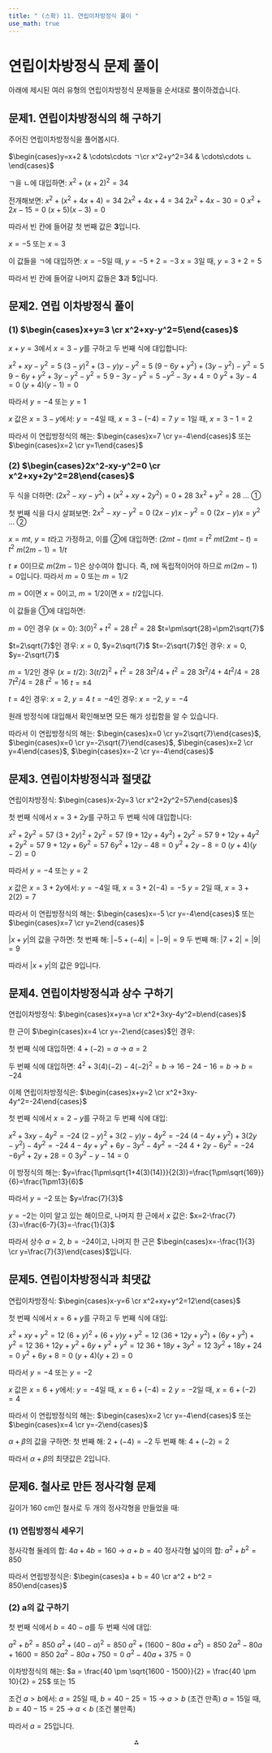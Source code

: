 ```yaml
---
title: " (스확) 11. 연립이차방정식 풀이 " 
use_math: true
---
```


# 연립이차방정식 문제 풀이

아래에 제시된 여러 유형의 연립이차방정식 문제들을 순서대로 풀이하겠습니다.

## 문제1. 연립이차방정식의 해 구하기

주어진 연립이차방정식을 풀어봅시다.

$\begin{cases}y=x+2  & \cdots\cdots ㄱ\cr x^2+y^2=34 & \cdots\cdots ㄴ\end{cases}$

ㄱ을 ㄴ에 대입하면:
$x^2+(x+2)^2=34$

전개해보면:
$x^2+(x^2+4x+4)=34$
$2x^2+4x+4=34$
$2x^2+4x-30=0$
$x^2+2x-15=0$
$(x+5)(x-3)=0$

따라서 빈 칸에 들어갈 첫 번째 값은 **3**입니다.

$x=-5$ 또는 $x=3$

이 값들을 ㄱ에 대입하면:
$x=-5$일 때, $y=-5+2=-3$
$x=3$일 때, $y=3+2=5$

따라서 빈 칸에 들어갈 나머지 값들은 **3**과 **5**입니다.

## 문제2. 연립 이차방정식 풀이

### (1) $\begin{cases}x+y=3 \cr x^2+xy-y^2=5\end{cases}$

$x+y=3$에서 $x=3-y$를 구하고 두 번째 식에 대입합니다:

$x^2+xy-y^2=5$
$(3-y)^2+(3-y)y-y^2=5$
$(9-6y+y^2)+(3y-y^2)-y^2=5$
$9-6y+y^2+3y-y^2-y^2=5$
$9-3y-y^2=5$
$-y^2-3y+4=0$
$y^2+3y-4=0$
$(y+4)(y-1)=0$

따라서 $y=-4$ 또는 $y=1$

$x$ 값은 $x=3-y$에서:
$y=-4$일 때, $x=3-(-4)=7$
$y=1$일 때, $x=3-1=2$

따라서 이 연립방정식의 해는:
$\begin{cases}x=7 \cr y=-4\end{cases}$ 또는 $\begin{cases}x=2 \cr y=1\end{cases}$

### (2) $\begin{cases}2x^2-xy-y^2=0 \cr x^2+xy+2y^2=28\end{cases}$

두 식을 더하면:
$(2x^2-xy-y^2)+(x^2+xy+2y^2)=0+28$
$3x^2+y^2=28$ ... ①

첫 번째 식을 다시 살펴보면:
$2x^2-xy-y^2=0$
$(2x-y)x-y^2=0$
$(2x-y)x=y^2$ ... ②

$x=mt$, $y=t$라고 가정하고, 이를 ②에 대입하면:
$(2mt-t)mt=t^2$
$mt(2mt-t)=t^2$
$m(2m-1)=1/t$

$t≠0$이므로 $m(2m-1)$은 상수여야 합니다. 즉, $t$에 독립적이어야 하므로 $m(2m-1)=0$입니다.
따라서 $m=0$ 또는 $m=1/2$

$m=0$이면 $x=0$이고, $m=1/2$이면 $x=t/2$입니다.

이 값들을 ①에 대입하면:

$m=0$인 경우 ($x=0$):
$3(0)^2+t^2=28$
$t^2=28$
$t=\pm\sqrt{28}=\pm2\sqrt{7}$

$t=2\sqrt{7}$인 경우: $x=0$, $y=2\sqrt{7}$
$t=-2\sqrt{7}$인 경우: $x=0$, $y=-2\sqrt{7}$

$m=1/2$인 경우 ($x=t/2$):
$3(t/2)^2+t^2=28$
$3t^2/4+t^2=28$
$3t^2/4+4t^2/4=28$
$7t^2/4=28$
$t^2=16$
$t=\pm4$

$t=4$인 경우: $x=2$, $y=4$
$t=-4$인 경우: $x=-2$, $y=-4$

원래 방정식에 대입해서 확인해보면 모든 해가 성립함을 알 수 있습니다.

따라서 이 연립방정식의 해는:
$\begin{cases}x=0 \cr y=2\sqrt{7}\end{cases}$, $\begin{cases}x=0 \cr y=-2\sqrt{7}\end{cases}$, $\begin{cases}x=2 \cr y=4\end{cases}$, $\begin{cases}x=-2 \cr y=-4\end{cases}$

## 문제3. 연립이차방정식과 절댓값

연립이차방정식:
$\begin{cases}x-2y=3 \cr x^2+2y^2=57\end{cases}$

첫 번째 식에서 $x=3+2y$를 구하고 두 번째 식에 대입합니다:

$x^2+2y^2=57$
$(3+2y)^2+2y^2=57$
$(9+12y+4y^2)+2y^2=57$
$9+12y+4y^2+2y^2=57$
$9+12y+6y^2=57$
$6y^2+12y-48=0$
$y^2+2y-8=0$
$(y+4)(y-2)=0$

따라서 $y=-4$ 또는 $y=2$

$x$ 값은 $x=3+2y$에서:
$y=-4$일 때, $x=3+2(-4)=-5$
$y=2$일 때, $x=3+2(2)=7$

따라서 이 연립방정식의 해는:
$\begin{cases}x=-5 \cr y=-4\end{cases}$ 또는 $\begin{cases}x=7 \cr y=2\end{cases}$

$|x+y|$의 값을 구하면:
첫 번째 해: $|-5+(-4)|=|-9|=9$
두 번째 해: $|7+2|=|9|=9$

따라서 $|x+y|$의 값은 9입니다.

## 문제4. 연립이차방정식과 상수 구하기

연립이차방정식:
$\begin{cases}x+y=a \cr x^2+3xy-4y^2=b\end{cases}$

한 근이 $\begin{cases}x=4 \cr y=-2\end{cases}$인 경우:

첫 번째 식에 대입하면: $4+(-2)=a$ → $a=2$

두 번째 식에 대입하면: $4^2+3(4)(-2)-4(-2)^2=b$ → $16-24-16=b$ → $b=-24$

이제 연립이차방정식은:
$\begin{cases}x+y=2 \cr x^2+3xy-4y^2=-24\end{cases}$

첫 번째 식에서 $x=2-y$를 구하고 두 번째 식에 대입:

$x^2+3xy-4y^2=-24$
$(2-y)^2+3(2-y)y-4y^2=-24$
$(4-4y+y^2)+3(2y-y^2)-4y^2=-24$
$4-4y+y^2+6y-3y^2-4y^2=-24$
$4+2y-6y^2=-24$
$-6y^2+2y+28=0$
$3y^2-y-14=0$

이 방정식의 해는:
$y=\frac{1\pm\sqrt{1+4(3)(14)}}{2(3)}=\frac{1\pm\sqrt{169}}{6}=\frac{1\pm13}{6}$

따라서 $y=-2$ 또는 $y=\frac{7}{3}$

$y=-2$는 이미 알고 있는 해이므로, 나머지 한 근에서 $x$ 값은:
$x=2-\frac{7}{3}=\frac{6-7}{3}=-\frac{1}{3}$

따라서 상수 $a=2$, $b=-24$이고, 나머지 한 근은 $\begin{cases}x=-\frac{1}{3} \cr y=\frac{7}{3}\end{cases}$입니다.

## 문제5. 연립이차방정식과 최댓값

연립이차방정식:
$\begin{cases}x-y=6 \cr x^2+xy+y^2=12\end{cases}$

첫 번째 식에서 $x=6+y$를 구하고 두 번째 식에 대입:

$x^2+xy+y^2=12$
$(6+y)^2+(6+y)y+y^2=12$
$(36+12y+y^2)+(6y+y^2)+y^2=12$
$36+12y+y^2+6y+y^2+y^2=12$
$36+18y+3y^2=12$
$3y^2+18y+24=0$
$y^2+6y+8=0$
$(y+4)(y+2)=0$

따라서 $y=-4$ 또는 $y=-2$

$x$ 값은 $x=6+y$에서:
$y=-4$일 때, $x=6+(-4)=2$
$y=-2$일 때, $x=6+(-2)=4$

따라서 이 연립방정식의 해는:
$\begin{cases}x=2 \cr y=-4\end{cases}$ 또는 $\begin{cases}x=4 \cr y=-2\end{cases}$

$\alpha+\beta$의 값을 구하면:
첫 번째 해: $2+(-4)=-2$
두 번째 해: $4+(-2)=2$

따라서 $\alpha+\beta$의 최댓값은 2입니다.

## 문제6. 철사로 만든 정사각형 문제

길이가 160 cm인 철사로 두 개의 정사각형을 만들었을 때:

### (1) 연립방정식 세우기

정사각형 둘레의 합: $4a + 4b = 160$ → $a + b = 40$
정사각형 넓이의 합: $a^2 + b^2 = 850$

따라서 연립방정식은:
$\begin{cases}a + b = 40 \cr a^2 + b^2 = 850\end{cases}$

### (2) a의 값 구하기

첫 번째 식에서 $b = 40 - a$를 두 번째 식에 대입:

$a^2 + b^2 = 850$
$a^2 + (40 - a)^2 = 850$
$a^2 + (1600 - 80a + a^2) = 850$
$2a^2 - 80a + 1600 = 850$
$2a^2 - 80a + 750 = 0$
$a^2 - 40a + 375 = 0$

이차방정식의 해는:
$a = \frac{40 \pm \sqrt{1600 - 1500}}{2} = \frac{40 \pm 10}{2} = 25$ 또는 $15$

조건 $a > b$에서:
$a = 25$일 때, $b = 40 - 25 = 15$ → $a > b$ (조건 만족)
$a = 15$일 때, $b = 40 - 15 = 25$ → $a < b$ (조건 불만족)

따라서 $a = 25$입니다.

<div style="text-align: center">⁂</div>

[^1]: https://www.jihak.co.kr/upload/public/reference-book/e98f3f96-313a-11ef-aa95-024696d6501e/oFfwUabgwZ5cgdy1.pdf

[^2]: https://mathsolver.microsoft.com/ko/solve-problem/{ x  }^{ 2  }  -xy+ { y  }^{ 2  }  =1

[^3]: https://www.doubtnut.com/qna/647803340

[^4]: https://www.mytutor.co.uk/answers/43905/GCSE/Maths/Solve-the-simultaneous-equations-x-2y-3-and-x-2-2y-2-27/

[^5]: https://blog.naver.com/masience/223150317499

[^6]: https://calcproject.tistory.com/304

[^7]: https://www.youtube.com/watch?v=C--Djr9hJQg

[^8]: https://school.jbedu.kr/_cmm/fileDownload/jiwon/M010301/91d6fafd551461b2d62695590186af39

[^9]: https://ko.khanacademy.org/math/algebra/x2f8bb11595b61c86:systems-of-equations/x2f8bb11595b61c86:solving-systems-of-equations-with-substitution/a/substitution-method-review-systems-of-equations

[^10]: https://mathbang.net/312

[^11]: https://m108study.co.kr/wp-content/uploads/2024/04/최강-TOT-중등-수학-3-1-해설.pdf

[^12]: https://blog.naver.com/leegoon3000/223277595571

[^13]: https://ko.symbolab.com/solver/simultaneous-equations-calculator

[^14]: http://textbook.sinsago.co.kr/data/textbookcd/2009/new_high_math1/data/manual/manual1_1.pdf

[^15]: https://study-all-night.tistory.com/155

[^16]: https://cdata2.chunjae.co.kr/webdata_110/chunjae/_CMS/BookData/Solution/2022/05/190703_%EC%A4%91%EB%93%B1_%EC%A7%A4%EA%B0%95%EC%88%98%ED%95%99_3-1_%EC%A0%95%EB%8B%B5.pdf

[^17]: http://www.ipsifly.com/webftp/upload/2024_preview/20.2024_real_yebigo1_banbaechi_3+6_math_preview.pdf

[^18]: https://www.youtube.com/watch?v=fnMt7noWGVI

[^19]: https://mathbang.net/353

[^20]: https://koreascience.or.kr/article/JAKO200211722736083.pdf

[^21]: http://contents2.kocw.or.kr/KOCW/document/2016/duksung/choisungwoo/17.pdf

[^22]: https://www.doubtnut.com/qna/648041105

[^23]: https://socratic.org/questions/find-the-solution-to-this-system-using-any-method-x-2y-2-and-3x-2y-2

[^24]: https://blog.naver.com/mittay/222486578453

[^25]: https://blog.naver.com/wusonjae/221509780761

[^26]: https://math.stackexchange.com/questions/436679/show-that-the-function-z-2x2-y2-2xy-2x-2y-2-is-greater-than-3

[^27]: https://testbook.com/question-answer/given-that-2x-y3-x-2y3-x-y-ax2--614860c77203acb36bfbd972

[^28]: https://mathsolver.microsoft.com/ko/solve-problem/x ^ { 3 } - x ^ { 2 } - x y - y ^ { 2 } - y ^ { 3 }

[^29]: https://testbook.com/question-answer/the-h-c-f-of-x2-xy-2y2-and-2x2-xy-y2-is--602b46ca538e8ec6ea74fe23

[^30]: https://www.youtube.com/watch?v=XjVGRuHVmOA

[^31]: https://blog.naver.com/qio910/222053577977

[^32]: https://blog.naver.com/hanbangsuhak/223382645198

[^33]: https://blog.naver.com/yhi0034/222012715719

[^34]: https://wikidocs.net/263876

[^35]: https://online.flipbuilder.com/wrxlg/qhrl/files/basic-html/page83.html

[^36]: https://www.youtube.com/watch?v=aME3Go1-0YU

[^37]: https://www.youtube.com/watch?v=VrZnF99Np2w

[^38]: https://www.youtube.com/watch?v=Uf-BALk1efQ

[^39]: https://www.ebsi.co.kr/ebs/lms/player/retrieveLmsPlayerHtml5.ebs?sbjtapplyId=\&sbjtId=S20210000406\&lessonId=LS100030010062\&lecGbn=V500

[^40]: https://calcproject.tistory.com/45

[^41]: https://mathbang.net/354

[^42]: https://www.youtube.com/watch?v=jRrBPk6z6-g

[^43]: https://blog.naver.com/fordusrk23/221521127879

[^44]: https://www.jihak.co.kr/upload/public/reference-book/e98f2c17-313a-11ef-aa95-024696d6501e/Pe9bX0608XS0OdIr.pdf

[^45]: https://cdata2.chunjae.co.kr/webdata_110/chunjae/_CMS/BookData/Solution/2023/10/(22%EA%B0%9C%EC%A0%95)%EA%B3%A0%EB%93%B1_%EA%B0%9C%EB%85%90ZIP_%EA%B3%B5%ED%86%B5%EC%88%98%ED%95%991_%EC%A0%95%EB%8B%B5(4%EB%8F%84)(2).pdf

[^46]: https://www.mytutor.co.uk/answers/43905/GCSE/Maths/Solve-the-simultaneous-equations-x-2y-3-and-x-2-2y-2-27/

[^47]: http://115.68.54.116/DBR_SMB/online/tiplace8/2019/0422/1928178/DCWT3X/answer.tex

[^48]: https://mathsolver.microsoft.com/ko/solve-problem/25 x ^ { 2 } - 2 x y + `frac { y ^ { 2 } } { 2 }

[^49]: https://mathsolver.microsoft.com/ko/solve-problem/2 x ^ { 2 } + x y - 28 y ^ { 2 }

[^50]: https://www.cuemath.com/ncert-solutions/multiply-2x-2y-3-x-y-5/

[^51]: http://115.68.54.116/DBR_SMB/online/tiplace8/2020/1224/2073313/WiqX2T/exam.tex

[^52]: https://www.jihak.co.kr/upload/public/reference-book/e98f4f7f-313a-11ef-aa95-024696d6501e/JEibTJwqTxmfxfzv.pdf

[^53]: https://testbook.com/question-answer/if-2x-y3-x-2y3-x-3yax2-by2-cx--6145c1cb400967981b7b79c0

[^54]: https://tech.thk.com/upload/product_data/upfile/513K_02_LMGuideActuator.pdf

[^55]: https://it.scribd.com/document/591686256/13장-연습문제

[^56]: https://cdata2.chunjae.co.kr/webdata_110/chunjae/_CMS/BookData/Solution/2024/11/(22%EA%B0%9C%EC%A0%95)%EA%B3%A0%EB%93%B1_%EC%9C%A0%ED%98%95ZIP_%EA%B3%B5%ED%86%B5%EC%88%98%ED%95%991_%EC%A0%95%EB%8B%B5(4%EB%8F%84).pdf

[^57]: https://mathsolver.microsoft.com/ko/solve-problem/x ^ { 2 } - 3 x y - y ^ { 2 } = 0

[^58]: https://mathsolver.microsoft.com/en/solve-problem/( 2 y - x - 3 z ) ( - x - 2 y - 3 z )

[^59]: https://it.scribd.com/document/713457193/2024-이감-파이널1-제-4차-수학

